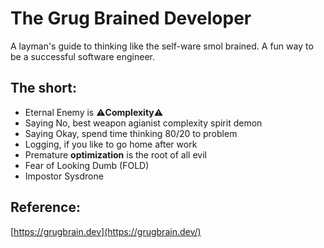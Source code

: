 # The Grug Brained Developer

A layman's guide to thinking like the self-ware smol brained. A fun way to be a successful software engineer.

## The short:

* Eternal Enemy is ⚠️**Complexity**:warning:
* Saying No, best weapon agianist complexity spirit demon
* Saying Okay, spend time thinking 80/20 to problem
* Logging, if you like to go home after work
* Premature **optimization** is the root of all evil
* Fear of Looking Dumb (FOLD)
* Impostor Sysdrone


## Reference:

[https://grugbrain.dev](https://grugbrain.dev/)
